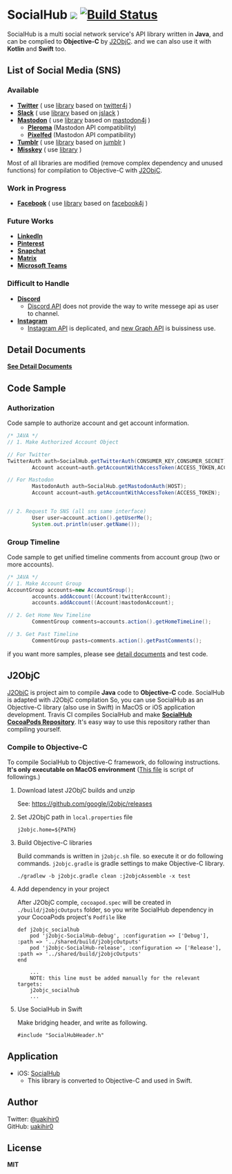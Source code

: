 # SocialHub [![](https://jitpack.io/v/uakihir0/socialhub.svg)](https://jitpack.io/#uakihir0/socialhub) [![Build Status](https://github.com/uakihir0/SocialHub/workflows/J2ObjC%20Build/badge.svg)](https://travis-ci.com/uakihir0/SocialHub)

SocialHub is a multi social network service's API library written in **Java**, and can be complied to **Objective-C**
by [J2ObjC]. and we can also use it with **Kotlin** and **Swift** too.

## List of Social Media (SNS)

### Available

* [**Twitter**](https://twitter.com/) ( use [library](https://github.com/uakihir0/twitter4j) based
  on [twitter4j](https://github.com/yusuke/twitter4j) )
* [**Slack**](https://slack.com/) ( use [library](https://github.com/uakihir0/jslack) based
  on [jslack](https://github.com/seratch/jslack) )
* [**Mastodon**](https://github.com/tootsuite/mastodon) ( use [library](https://github.com/uakihir0/mastodon4j) based
  on [mastodon4j](https://github.com/hecateball/mastodon4j) )
    * [**Pleroma**](https://pleroma.social/) (Mastodon API compatibility)
    * [**Pixelfed**](https://pixelfed.org/) (Mastodon API compatibility)
* [**Tumblr**](https://www.tumblr.com/) ( use [library](https://github.com/uakihir0/jumblr) based
  on [jumblr](https://github.com/tumblr/jumblr) )
* [**Misskey**](https://join.misskey.page/ja/) ( use [library](https://github.com/uakihir0/misskey4j) )

Most of all libraries are modified (remove complex dependency and unused functions) for compilation to Objective-C
with [J2ObjC].

### Work in Progress

* [**Facebook**](https://www.facebook.com/) ( use [library](https://github.com/uakihir0/facebook4j) based
  on [facebook4j](https://github.com/roundrop/facebook4j) )

### Future Works

* [**LinkedIn**](https://www.linkedin.com/)
* [**Pinterest**](https://www.pinterest.com/)
* [**Snapchat**](https://www.snapchat.com/)
* [**Matrix**](https://matrix.org/)
* [**Microsoft Teams**](https://www.microsoft.com/ja-jp/microsoft-teams/group-chat-software)

### Difficult to Handle

* [**Discord**](https://discordapp.com/)
    * [Discord API](https://discordapp.com) does not provide the way to write messege api as user to channel.
* [**Instagram**](https://www.instagram.com/)
    * [Instagram API](https://www.instagram.com/developer/) is deplicated,
      and [new Graph API](https://developers.facebook.com/products/instagram/) is buissiness use.

## Detail Documents

[**See Detail Documents**](./docs/README.md)

## Code Sample

### Authorization

Code sample to authorize account and get account information.

```java
/* JAVA */
// 1. Make Authorized Account Object

// For Twitter
TwitterAuth auth=SocialHub.getTwitterAuth(CONSUMER_KEY,CONSUMER_SECRET);
        Account account=auth.getAccountWithAccessToken(ACCESS_TOKEN,ACCESS_SECRET);

// For Mastodon
        MastodonAuth auth=SocialHub.getMastodonAuth(HOST);
        Account account=auth.getAccountWithAccessToken(ACCESS_TOKEN);


// 2. Request To SNS (all sns same interface)
        User user=account.action().getUserMe();
        System.out.println(user.getName());
```

### Group Timeline

Code sample to get unified timeline comments from account group (two or more accounts).

```java
/* JAVA */
// 1. Make Account Group
AccountGroup accounts=new AccountGroup();
        accounts.addAccount((Account)twitterAccount);
        accounts.addAccount((Account)mastodonAccount);

// 2. Get Home New Timeline
        CommentGroup comments=accounts.action().getHomeTimeLine();

// 3. Get Past Timeline
        CommentGroup pasts=comments.action().getPastComments();
```

if you want more samples, please see [detail documents](./docs/README.md) and test code.

## J2ObjC

[J2ObjC] is project aim to compile **Java** code to **Objective-C** code. SocialHub is adapted with J2ObjC compilation
So, you can use SocialHub as an Objective-C library (also use in Swift) in MacOS or iOS application development. Travis
CI compiles SocialHub and make [**SocialHub CocoaPods Repository**](https://dev.azure.com/SocialHub/_git/ObjCBinary).
It's easy way to use this repository rather than compiling yourself.

### Compile to Objective-C

To compile SocialHub to Objective-C framework, do following instructions. **It's only executable on MacOS
environment** ([This file](./.github/workflows/build.yml) is script of followings.)

1. Download latest J2ObjC builds and unzip

   See: <https://github.com/google/j2objc/releases>

2. Set J2ObjC path in ```local.properties``` file

    ```shell
    j2objc.home=${PATH}
    ```

3. Build Objective-C libraries

   Build commands is written in ```j2objc.sh``` file. so execute it or do following commands. ```j2objc.gradle``` is
   gradle settings to make Objective-C library.

    ```shell
    ./gradlew -b j2objc.gradle clean :j2objcAssemble -x test
    ```

4. Add dependency in your project

   After J2ObjC comple, ```cocoapod.spec``` will be created in ```./build/j2objcOutputs``` folder, so you write
   SocialHub dependency in your CocoaPods project's ```Podfile``` like

    ```
    def j2objc_socialhub
        pod 'j2objc-SocialHub-debug', :configuration => ['Debug'], :path => '../shared/build/j2objcOutputs'
        pod 'j2objc-SocialHub-release', :configuration => ['Release'], :path => '../shared/build/j2objcOutputs'
    end
    
        ...
        NOTE: this line must be added manually for the relevant targets:
        j2objc_socialhub
        ...
    ```

5. Use SocialHub in Swift

   Make bridging header, and write as following.

    ```
    #include "SocialHubHeader.h"
    ```

## Application

* iOS: [SocialHub](https://apps.apple.com/us/app/id1474451582)
    * This library is converted to Objective-C and used in Swift.

## Author

Twitter: [@uakihir0](https://twitter.com/uakihir0)  
GitHub: [uakihir0](https://github.com/uakihir0)

## License

**MIT**


[J2ObjC]: https://developers.google.com/j2objc/
